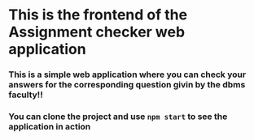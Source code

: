 # This is the frontend of the Assignment checker web application

### This is a simple web application where you can check your answers for the corresponding question givin by the dbms faculty!!

### You can clone the project and use  `npm start` to see the application in action

